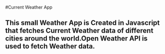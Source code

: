 #Current Weather App
## This small Weather App is Created in Javascript that fetches Current Weather data of different cities around the world.Open Weather API is used to fetch Weather data.